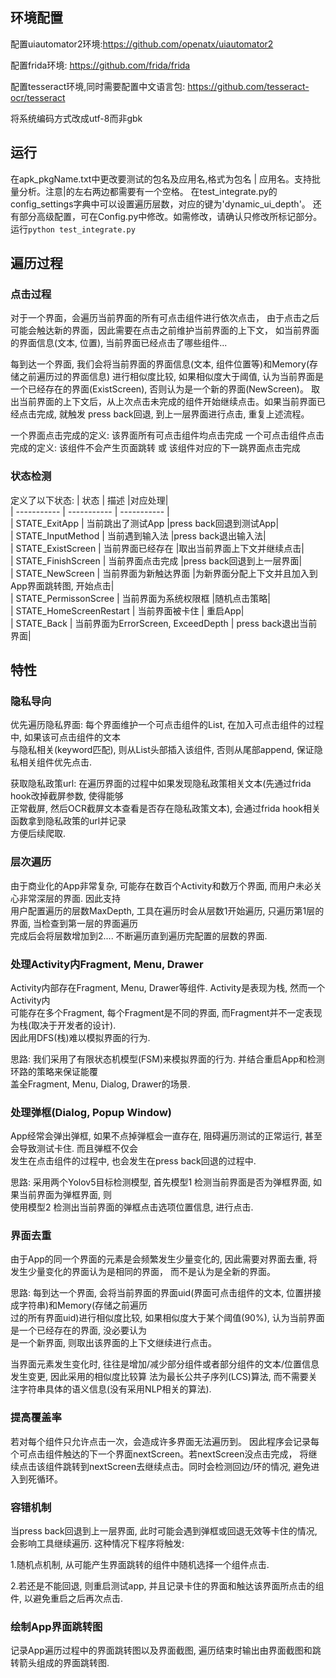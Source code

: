 ## 环境配置
配置uiautomator2环境:https://github.com/openatx/uiautomator2

配置frida环境: https://github.com/frida/frida

配置tesseract环境,同时需要配置中文语言包:  https://github.com/tesseract-ocr/tesseract

将系统编码方式改成utf-8而非gbk

## 运行
在apk_pkgName.txt中更改要测试的包名及应用名,格式为包名 | 应用名。支持批量分析。注意|的左右两边都需要有一个空格。
在test_integrate.py的config_settings字典中可以设置遍历层数，对应的键为'dynamic_ui_depth'。
还有部分高级配置，可在Config.py中修改。如需修改，请确认只修改所标记部分。
运行`python test_integrate.py`

## 遍历过程
### 点击过程
对于一个界面，会遍历当前界面的所有可点击组件进行依次点击，
由于点击之后可能会触达新的界面，因此需要在点击之前维护当前界面的上下文，
如当前界面的界面信息(文本, 位置), 当前界面已经点击了哪些组件...

每到达一个界面, 我们会将当前界面的界面信息(文本, 组件位置等)和Memory(存储之前遍历过的界面信息)
进行相似度比较, 如果相似度大于阈值, 认为当前界面是一个已经存在的界面(ExistScreen), 否则认为是一个新的界面(NewScreen)。
取出当前界面的上下文后，从上次点击未完成的组件开始继续点击。如果当前界面已经点击完成, 就触发
press back回退, 到上一层界面进行点击, 重复上述流程。

一个界面点击完成的定义: 该界面所有可点击组件均点击完成
一个可点击组件点击完成的定义: 该组件不会产生页面跳转 或 该组件对应的下一跳界面点击完成

### 状态检测
定义了以下状态:
| 状态     | 描述 |对应处理|  
| ----------- | ----------- | ----------- |  
| STATE_ExitApp      | 当前跳出了测试App       |press back回退到测试App|  
| STATE_InputMethod   | 当前遇到输入法        |press back退出输入法|  
| STATE_ExistScreen   | 当前界面已经存在        |取出当前界面上下文并继续点击|  
| STATE_FinishScreen   | 当前界面点击完成        |press back回退到上一层界面|  
| STATE_NewScreen   | 当前界面为新触达界面        |为新界面分配上下文并且加入到App界面跳转图, 开始点击|  
| STATE_PermissonScree   | 当前界面为系统权限框        |随机点击策略|  
| STATE_HomeScreenRestart | 当前界面被卡住 | 重启App|  
| STATE_Back | 当前界面为ErrorScreen, ExceedDepth | press back退出当前界面|

## 特性

### 隐私导向
优先遍历隐私界面: 每个界面维护一个可点击组件的List, 在加入可点击组件的过程中, 如果该可点击组件的文本  
与隐私相关(keyword匹配), 则从List头部插入该组件, 否则从尾部append, 保证隐私相关组件优先点击. 

获取隐私政策url: 在遍历界面的过程中如果发现隐私政策相关文本(先通过frida hook改掉截屏参数, 使得能够  
正常截屏, 然后OCR截屏文本查看是否存在隐私政策文本), 会通过frida hook相关函数拿到隐私政策的url并记录  
方便后续爬取.

### 层次遍历
由于商业化的App非常复杂, 可能存在数百个Activity和数万个界面, 而用户未必关心非常深层的界面. 因此支持  
用户配置遍历的层数MaxDepth, 工具在遍历时会从层数1开始遍历, 只遍历第1层的界面, 当检查到第一层的界面遍历  
完成后会将层数增加到2.... 不断遍历直到遍历完配置的层数的界面. 

### 处理Activity内Fragment, Menu, Drawer
Activity内部存在Fragment, Menu, Drawer等组件. Activity是表现为栈, 然而一个Activity内  
可能存在多个Fragment, 每个Fragment是不同的界面, 而Fragment并不一定表现为栈(取决于开发者的设计).   
因此用DFS(栈)难以模拟界面的行为. 

思路: 我们采用了有限状态机模型(FSM)来模拟界面的行为. 并结合重启App和检测环路的策略来保证能覆  
盖全Fragment, Menu, Dialog, Drawer的场景.

### 处理弹框(Dialog, Popup Window)
App经常会弹出弹框, 如果不点掉弹框会一直存在, 阻碍遍历测试的正常运行, 甚至会导致测试卡住. 而且弹框不仅会  
发生在点击组件的过程中, 也会发生在press back回退的过程中. 

思路: 采用两个Yolov5目标检测模型, 首先模型1 检测当前界面是否为弹框界面, 如果当前界面为弹框界面, 则  
使用模型2 检测出当前界面的弹框点击选项位置信息, 进行点击.  

### 界面去重
由于App的同一个界面的元素是会频繁发生少量变化的, 因此需要对界面去重, 将发生少量变化的界面认为是相同的界面，
而不是认为是全新的界面。

思路: 每到达一个界面, 会将当前界面的界面uid(界面可点击组件的文本, 位置拼接成字符串)和Memory(存储之前遍历  
过的所有界面uid)进行相似度比较, 如果相似度大于某个阈值(90%), 认为当前界面是一个已经存在的界面, 没必要认为  
是一个新界面, 则取出该界面的上下文继续进行点击。  

当界面元素发生变化时, 往往是增加/减少部分组件或者部分组件的文本/位置信息发生变更, 因此采用的相似度比较算
法为最长公共子序列(LCS)算法, 而不需要关注字符串具体的语义信息(没有采用NLP相关的算法).

### 提高覆盖率
若对每个组件只允许点击一次，会造成许多界面无法遍历到。
因此程序会记录每个可点击组件触达的下一个界面nextScreen。若nextScreen没点击完成，
将继续点击该组件跳转到nextScreen去继续点击。同时会检测回边/环的情况, 避免进入到死循环。

### 容错机制
当press back回退到上一层界面, 此时可能会遇到弹框或回退无效等卡住的情况, 会影响工具继续遍历.
这种情况下程序将触发:  

1.随机点机制, 从可能产生界面跳转的组件中随机选择一个组件点击.

2.若还是不能回退, 则重启测试app, 并且记录卡住的界面和触达该界面所点击的组件,
以避免重启之后再次点击.

### 绘制App界面跳转图
记录App遍历过程中的界面跳转图以及界面截图, 遍历结束时输出由界面截图和跳转箭头组成的界面跳转图.




